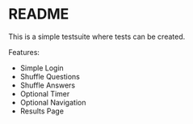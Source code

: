# README

This is a simple testsuite where tests can be created.

Features:

* Simple Login
* Shuffle Questions
* Shuffle Answers
* Optional Timer
* Optional Navigation
* Results Page
